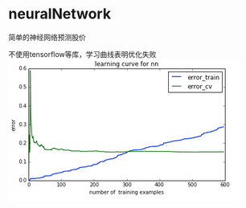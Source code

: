 ﻿# neuralNetwork
简单的神经网络预测股价

不使用tensorflow等库，学习曲线表明优化失败
 ![network graph](https://raw.githubusercontent.com/journeyH/neuralNetwork/master/resources/learningCurve.png) 